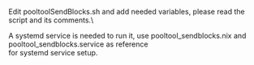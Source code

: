 Edit pooltoolSendBlocks.sh and add needed variables, please read the script and its comments.\

A systemd service is needed to run it, use pooltool_sendblocks.nix and pooltool_sendblocks.service as reference\
for systemd service setup.

